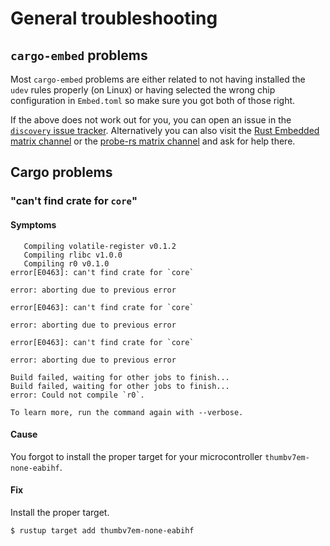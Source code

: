 # General troubleshooting

## `cargo-embed` problems
Most `cargo-embed` problems are either related to not having installed the `udev`
rules properly (on Linux) or having selected the wrong chip configuration in `Embed.toml` so
make sure you got both of those right.

If the above does not work out for you, you can open an issue in the [`discovery` issue tracker].
Alternatively you can also visit the [Rust Embedded matrix channel] or the [probe-rs matrix channel]
and ask for help there.

[`discovery` issue tracker]: https://github.com/rust-embedded/discovery/issues
[Rust Embedded matrix channel]: https://matrix.to/#/#rust-embedded:matrix.org
[probe-rs matrix channel]: https://matrix.to/#/#probe-rs:matrix.org

## Cargo problems

### "can't find crate for `core`"

#### Symptoms

```
   Compiling volatile-register v0.1.2
   Compiling rlibc v1.0.0
   Compiling r0 v0.1.0
error[E0463]: can't find crate for `core`

error: aborting due to previous error

error[E0463]: can't find crate for `core`

error: aborting due to previous error

error[E0463]: can't find crate for `core`

error: aborting due to previous error

Build failed, waiting for other jobs to finish...
Build failed, waiting for other jobs to finish...
error: Could not compile `r0`.

To learn more, run the command again with --verbose.
```

#### Cause

You forgot to install the proper target for your microcontroller `thumbv7em-none-eabihf`.

#### Fix

Install the proper target.

``` console
$ rustup target add thumbv7em-none-eabihf
```
